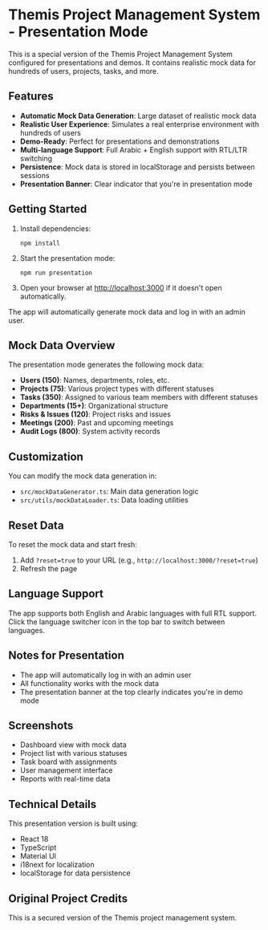 # Themis Project Management System - Presentation Mode

This is a special version of the Themis Project Management System configured for presentations and demos. It contains realistic mock data for hundreds of users, projects, tasks, and more.

## Features

- **Automatic Mock Data Generation**: Large dataset of realistic mock data
- **Realistic User Experience**: Simulates a real enterprise environment with hundreds of users
- **Demo-Ready**: Perfect for presentations and demonstrations
- **Multi-language Support**: Full Arabic + English support with RTL/LTR switching
- **Persistence**: Mock data is stored in localStorage and persists between sessions
- **Presentation Banner**: Clear indicator that you're in presentation mode

## Getting Started

1. Install dependencies:
   ```
   npm install
   ```

2. Start the presentation mode:
   ```
   npm run presentation
   ```

3. Open your browser at [http://localhost:3000](http://localhost:3000) if it doesn't open automatically.

The app will automatically generate mock data and log in with an admin user.

## Mock Data Overview

The presentation mode generates the following mock data:

- **Users (150)**: Names, departments, roles, etc.
- **Projects (75)**: Various project types with different statuses
- **Tasks (350)**: Assigned to various team members with different statuses
- **Departments (15+)**: Organizational structure
- **Risks & Issues (120)**: Project risks and issues
- **Meetings (200)**: Past and upcoming meetings
- **Audit Logs (800)**: System activity records

## Customization

You can modify the mock data generation in:
- `src/mockDataGenerator.ts`: Main data generation logic
- `src/utils/mockDataLoader.ts`: Data loading utilities

## Reset Data

To reset the mock data and start fresh:
1. Add `?reset=true` to your URL (e.g., `http://localhost:3000/?reset=true`)
2. Refresh the page

## Language Support

The app supports both English and Arabic languages with full RTL support. Click the language switcher icon in the top bar to switch between languages.

## Notes for Presentation

- The app will automatically log in with an admin user
- All functionality works with the mock data
- The presentation banner at the top clearly indicates you're in demo mode

## Screenshots

- Dashboard view with mock data
- Project list with various statuses
- Task board with assignments
- User management interface
- Reports with real-time data

## Technical Details

This presentation version is built using:
- React 18
- TypeScript
- Material UI
- i18next for localization
- localStorage for data persistence

## Original Project Credits

This is a secured version of the Themis project management system. 